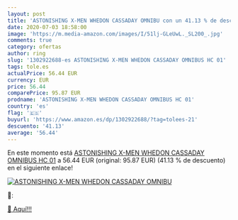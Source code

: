 ```yaml
---
layout: post
title: 'ASTONISHING X-MEN WHEDON CASSADAY OMNIBU con un 41.13 % de descuento'
date: 2020-07-03 18:58:00
image: 'https://m.media-amazon.com/images/I/51lj-GLeUwL._SL200_.jpg'
comments: true
category: ofertas
author: ring
slug: '1302922688-es ASTONISHING X-MEN WHEDON CASSADAY OMNIBUS HC 01'
tags: tole.es
actualPrice: 56.44 EUR
currency: EUR
price: 56.44
comparePrice: 95.87 EUR
prodname: 'ASTONISHING X-MEN WHEDON CASSADAY OMNIBUS HC 01'
country: 'es'
flag: '🇪🇸'
buyurl: 'https://www.amazon.es/dp/1302922688/?tag=tolees-21'
descuento: '41.13'
average: '56.44'
---
```


En este momento está [ASTONISHING X-MEN WHEDON CASSADAY OMNIBUS HC 01](https://www.amazon.es/dp/1302922688/?tag=tolees-21) a 56.44 EUR (original: 95.87 EUR) (41.13 %  de descuento) en el siguiente enlace!

[![ASTONISHING X-MEN WHEDON CASSADAY OMNIBU](https://m.media-amazon.com/images/I/51lj-GLeUwL._SL200_.jpg)](https://www.amazon.es/dp/1302922688/?tag=tolees-21)

🔎:


[🛒 Aquí!!!](https://www.amazon.es/dp/1302922688/?tag=tolees-21)
